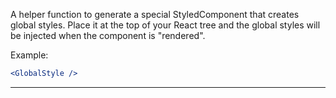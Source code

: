 A helper function to generate a special StyledComponent that creates global styles.
Place it at the top of your React tree and the global styles will be injected when the component is "rendered".

Example:

```jsx static
<GlobalStyle />
```

---
